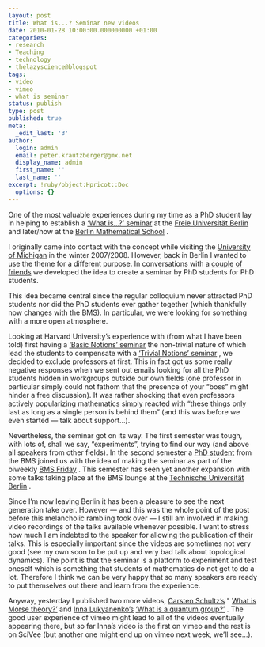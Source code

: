 ```yaml
---
layout: post
title: What is...? Seminar new videos
date: 2010-01-28 10:00:00.000000000 +01:00
categories:
- research
- Teaching
- technology
- thelazyscience@blogspot
tags:
- video
- vimeo
- what is seminar
status: publish
type: post
published: true
meta:
  _edit_last: '3'
author:
  login: admin
  email: peter.krautzberger@gmx.net
  display_name: admin
  first_name: ''
  last_name: ''
excerpt: !ruby/object:Hpricot::Doc
  options: {}
---
```


One of the most valuable experiences during my time as a PhD student lay in helping to establish a [‘What is…?’ seminar](https://www.math.fu-berlin.de/w/Math/WhatIsSeminar) at the [Freie Universität Berlin](http://www.math.fu-berlin.de/index.html) and later/now at the [Berlin Mathematical School](http://www.math-berlin.de/) .

I originally came into contact with the concept while visiting the [University of Michigan](http://www.math.lsa.umich.edu/%7Elji/what-is.html) in the winter 2007/2008\. However, back in Berlin I wanted to use the theme for a different purpose. In conversations with a [couple](http://www.ewi.tudelft.nl/live/pagina.jsp?id=ee3593b5-1028-403e-b6d3-1369ea673147&lang=en) [of](http://people.cs.uchicago.edu/%7Enilten/) [friends](http://ehrhart.math.fu-berlin.de/people/jbreuer/index.html) we developed the idea to create a seminar by PhD students for PhD students.

This idea became central since the regular colloquium never attracted PhD students nor did the PhD students ever gather together (which thankfully now changes with the <span class="caps">BMS</span>). In particular, we were looking for something with a more open atmosphere.

Looking at Harvard University’s experience with (from what I have been told) first having a [‘Basic Notions’ seminar](http://www.math.harvard.edu/fc/index.html) the non-trivial nature of which lead the students to compensate with a [‘Trivial Notions’ seminar](http://www.math.harvard.edu/trivial/) , we decided to exclude professors at first. This in fact got us some really negative responses when we sent out emails looking for all the PhD students hidden in workgroups outside our own fields (one professor in particular simply could not fathom that the presence of your “boss” might hinder a free discussion). It was rather shocking that even professors actively popularizing mathematics simply reacted with “these things only last as long as a single person is behind them” (and this was before we even started — talk about support…).

Nevertheless, the seminar got on its way. The first semester was tough, with lots of, shall we say, “experiments”, trying to find our way (and above all speakers from other fields). In the second semester a [PhD student](http://didaktik1.mathematik.hu-berlin.de/index.php?article_id=181) from the <span class="caps">BMS</span> joined us with the idea of making the seminar as part of the biweekly [<span class="caps">BMS</span> Friday](http://www.math-berlin.de/index.php/BMS-Fridays/) . This semester has seen yet another expansion with some talks taking place at the <span class="caps">BMS</span> lounge at the [Technische Universität Berlin](http://www.math.tu-berlin.de/IfM/index_en.html) .

Since I’m now leaving Berlin it has been a pleasure to see the next generation take over. However — and this was the whole point of the post before this melancholic rambling took over — I still am involved in making video recordings of the talks available whenever possible. I want to stress how much I am indebted to the speaker for allowing the publication of their talks. This is especially important since the videos are sometimes not very good (see my own soon to be put up and very bad talk about topological dynamics). The point is that the seminar is a platform to experiment and test oneself which is something that students of mathematics do not get to do a lot. Therefore I think we can be very happy that so many speakers are ready to put themselves out there and learn from the experience.

Anyway, yesterday I published two more videos, [Carsten Schultz’s](http://carsten.codimi.de/) " [What is Morse theory?’](http://www.scivee.tv/node/15455) and [Inna Lukyanenko’s](http://www.math.tu-berlin.de/%7Elukyanen/) [‘What is a quantum group?’](http://vimeo.com/8796425) . The good user experience of vimeo might lead to all of the videos eventually appearing there, but so far Inna’s video is the first on vimeo and the rest is on SciVee (but another one might end up on vimeo next week, we’ll see…).